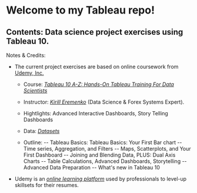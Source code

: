 # Welcome to my Tableau repo!
## Contents: Data science project exercises using Tableau 10.
Notes & Credits:
  * The current project exercises are based on online coursework from [Udemy, Inc.](https://www.udemy.com)

    - Course: [_Tableau 10 A-Z: Hands-On Tableau Training For Data Scientists_](https://www.udemy.com/tableau10/learn/v4/overview)

    - Instructor: [_Kirill Eremenko_](https://www.udemy.com/user/kirilleremenko) (Data Science & Forex Systems Expert).

    - Hightlights: Advanced Interactive Dashboards, Story Telling Dashboards

    - Data: [_Datasets_](https://www.superdatascience.com/tableau)

    - Outline:
      -- Tableau Basics: Tableau Basics: Your First Bar chart
      -- Time series, Aggregation, and Filters
      -- Maps, Scatterplots, and Your First Dashboard
      -- Joining and Blending Data, PLUS: Dual Axis Charts
      -- Table Calculations, Advanced Dashboards, Storytelling
      -- Advanced Data Preparation
      -- What's new in Tableau 10

  * Udemy is an [_online learning platform_](https://en.wikipedia.org/wiki/Udemy) used by professionals to level-up skillsets for their resumes.
